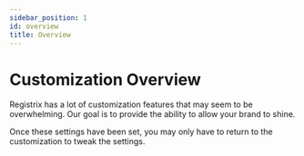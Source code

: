 ```yaml
---
sidebar_position: 1
id: overview
title: Overview
---
```


# Customization Overview

Registrix has a lot of customization features that may seem to be overwhelming. Our goal is to provide the ability to allow your brand to shine.

Once these settings have been set, you may only have to return to the customization to tweak the settings.